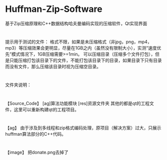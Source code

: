 # Huffman-Zip-Software
基于Zip压缩原理和C++数据结构哈夫曼编码实现的压缩软件，Qt实现界面
#
提示用于测试的文件：
格式不限，如果是未压缩格式（非jpg，png，mp4，mp3）等压缩效果会更明显，尽量在1GB之内（虽然没有限制大小），实测“速度优先”模式情况下，1GB压缩需要>=1min。
可以压缩目录（压缩多个文件打包），但是只能压缩打包该目录下的文件，不能打包该目录下的目录，如果目录下只有目录而没有文件，那么压缩该目录时视为压缩空目录。
#
文件夹说明：
#
【Source_Code】
[ag]算法功能模块
[res]资源文件夹
其他的都是qt的工程文件，这里可以重新构建qt的工程项目。
#
【ag】
由于涉及到多线程和zip格式编码处理，原项目（解决方案）过大，只展示huffman算法部分的C++代码。
#
【image】
把donate.png去掉了
